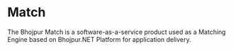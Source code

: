 # Match
The Bhojpur Match is a software-as-a-service product used as a Matching Engine based on Bhojpur.NET Platform for application delivery.
